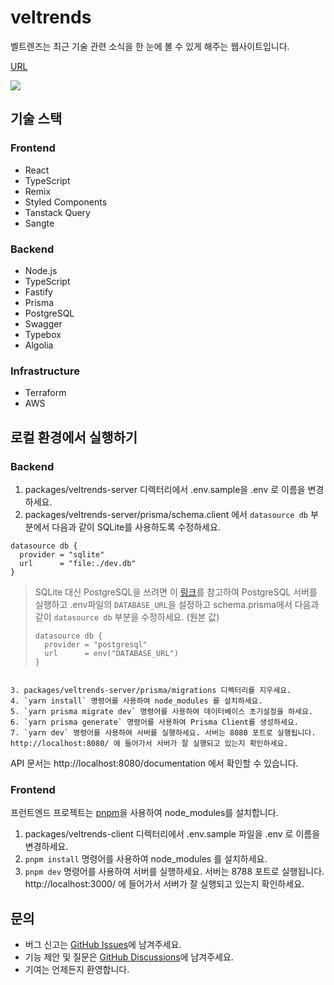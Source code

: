 # veltrends

벨트렌즈는 최근 기술 관련 소식을 한 눈에 볼 수 있게 해주는 웹사이트입니다.

[URL](https://www.veltrends.com)

![](https://www.veltrends.com/og-image.png)

## 기술 스택

### Frontend

- React
- TypeScript
- Remix
- Styled Components
- Tanstack Query
- Sangte

### Backend

- Node.js
- TypeScript
- Fastify
- Prisma
- PostgreSQL
- Swagger
- Typebox
- Algolia

### Infrastructure

- Terraform
- AWS

## 로컬 환경에서 실행하기

### Backend

1. packages/veltrends-server 디렉터리에서 .env.sample을 .env 로 이름을 변경하세요.
2. packages/veltrends-server/prisma/schema.client 에서 `datasource db` 부분에서 다음과 같이 SQLite를 사용하도록 수정하세요.

```
datasource db {
  provider = "sqlite"
  url      = "file:./dev.db"
}
```

> SQLite 대신 PostgreSQL을 쓰려면 이 [링크](packages/veltrends-server/dockers/postgresql/README.md)를 참고하여 PostgreSQL 서버를 실행하고 .env파일의 `DATABASE_URL`을 설정하고 schema.prisma에서 다음과 같이 `datasource db` 부분을 수정하세요. (원본 값)
>
> ```
> datasource db {
>   provider = "postgresql"
>   url      = env("DATABASE_URL")
> }
> ```

```

3. packages/veltrends-server/prisma/migrations 디렉터리를 지우세요.
4. `yarn install` 명령어를 사용하여 node_modules 를 설치하세요.
5. `yarn prisma migrate dev` 명령어를 사용하여 데이터베이스 초기설정을 하세요.
6. `yarn prisma generate` 명령어를 사용하여 Prisma Client를 생성하세요.
7. `yarn dev` 명령어를 사용하여 서버를 실행하세요. 서버는 8080 포트로 실행됩니다.  http://localhost:8080/ 에 들어가서 서버가 잘 실행되고 있는지 확인하세요.
```

API 문서는 http://localhost:8080/documentation 에서 확인할 수 있습니다.

### Frontend

프런트엔드 프로젝트는 [pnpm](https://pnpm.io/)을 사용하여 node_modules를 설치합니다.

1. packages/veltrends-client 디렉터리에서 .env.sample 파일을 .env 로 이름을 변경하세요.
2. `pnpm install` 명령어를 사용하여 node_modules 를 설치하세요.
3. `pnpm dev` 명령어를 사용하여 서버를 실행하세요. 서버는 8788 포트로 실행됩니다. http://localhost:3000/ 에 들어가서 서버가 잘 실행되고 있는지 확인하세요.

## 문의

- 버그 신고는 [GitHub Issues](https://github.com/velopert/veltrends/issues)에 남겨주세요.
- 기능 제안 및 질문은 [GitHub Discussions](https://github.com/velopert/veltrends/discussions)에 남겨주세요.
- 기여는 언제든지 환영합니다.

